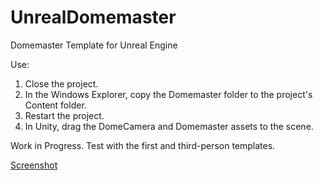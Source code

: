 # UnrealDomemaster
Domemaster Template for Unreal Engine

Use:
1. Close the project. 
2. In the Windows Explorer, copy the Domemaster folder to the project's Content folder.
3. Restart the project. 
4. In Unity, drag the DomeCamera and Domemaster assets to the scene.

Work in Progress. Test with the first and third-person templates. 

[Screenshot](screenshot.png)